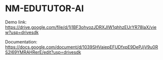 # NM-EDUTUTOR-AI
Demo link: https://drive.google.com/file/d/1j1BF3ohyozJDRXJIW1qhhzEUrYR78IaX/view?usp=drivesdk

Documentation: https://docs.google.com/document/d/1039SHVaiepEFUDfxpE9DePJjV9u0RS2l69YMRAHRerE/edit?usp=drivesdk

